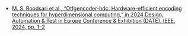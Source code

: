 - [M. S. Roodsari et al., “Otfgencoder-hdc: Hardware-efficient encoding techniques for hyperdimensional computing,” in 2024 Design, Automation & Test in Europe Conference & Exhibition (DATE). IEEE, 2024, pp. 1–2](https://ieeexplore.ieee.org/abstract/document/10546523)

